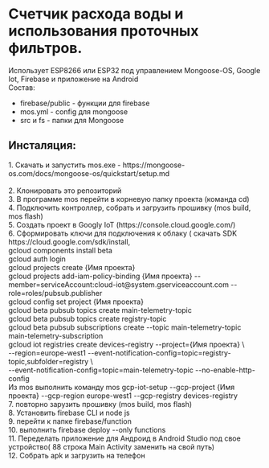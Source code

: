 <h1>Счетчик  расхода воды  и использования проточных фильтров.</h1>
Использует ESP8266 или ESP32 под управлением Mongoose-OS, Google Iot, Firebase и приложение на Android<br>
Состав:<br><ul>
<li>firebase/public  - функции  для firebase</li>
<li>mos.yml - config  для mongoose</li></li>
<li>src и fs  - папки  для Mongoose</li>
</ul>

<h2>Инсталяция:</h2>
1. Скачать и запустить mos.exe - https://mongoose-os.com/docs/mongoose-os/quickstart/setup.md<br><br>
2. Клонировать это репозиторий<br>
3. В программе mos перейти в корневую папку проекта (команда cd)<br>
4. Подключить контроллер, собрать и загрузить прошивку (mos build, mos flash)<br>
5. Создать проект в Googlу IoT (https://console.cloud.google.com/)<br>
6. Сформировать  ключи для подключения к облаку ( скачать SDK https://cloud.google.com/sdk/install, <br> 
gcloud components install beta<br>
gcloud auth login<br>
gcloud projects create {Имя проекта}<br>
gcloud projects add-iam-policy-binding {Имя проекта} --member=serviceAccount:cloud-iot@system.gserviceaccount.com --role=roles/pubsub.publisher<br>
gcloud config set project {Имя проекта}<br>
gcloud beta pubsub topics create main-telemetry-topic <br>
gcloud beta pubsub topics create registry-topic<br>
gcloud beta pubsub subscriptions create --topic main-telemetry-topic main-telemetry-subscription<br>
gcloud iot registries create devices-registry --project={Имя проекта} \<br>
--region=europe-west1 --event-notification-config=topic=registry-topic,subfolder=registry \<br>
--event-notification-config=topic=main-telemetry-topic --no-enable-http-config<br>
Из  mos выполнить команду mos gcp-iot-setup --gcp-project {Имя проекта} --gcp-region europe-west1 --gcp-registry devices-registry<br>
7. повторно зарузить прошивку (mos build, mos flash)<br>
8. Установить firebase CLI и node js<br>
9. перейти к папке firebase/function<br>
10. выполнить firebase deploy --only functions<br>
11. Переделать приложение для Андроид в Android Studio под свое устройство( 88 строка Main Activity заменить на свой путь)<br>
12. Собрать apk и загрузить на телефон<br>
